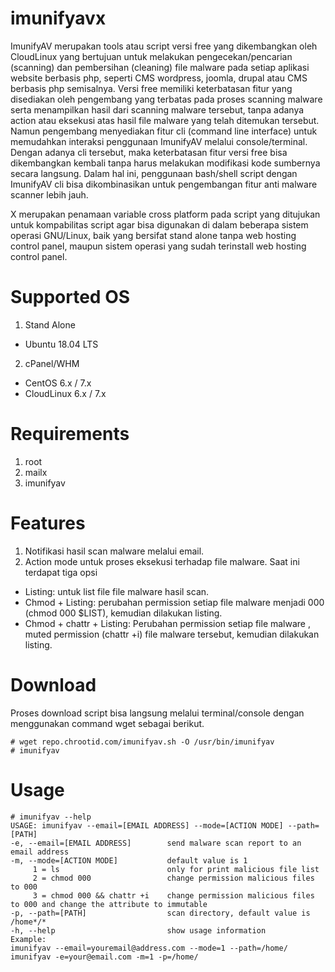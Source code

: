 # imunifyavx
ImunifyAV merupakan tools atau script versi free yang dikembangkan oleh CloudLinux yang bertujuan untuk melakukan pengecekan/pencarian (scanning) dan pembersihan (cleaning) file malware pada setiap aplikasi website berbasis php, seperti CMS wordpress, joomla, drupal atau CMS berbasis php semisalnya.
Versi free memiliki keterbatasan fitur yang disediakan oleh pengembang yang terbatas pada proses scanning malware serta menampilkan hasil dari scanning malware tersebut, tanpa adanya action atau eksekusi atas hasil file malware yang telah ditemukan tersebut. Namun pengembang menyediakan fitur cli (command line interface) untuk memudahkan interaksi penggunaan ImunifyAV melalui console/terminal. Dengan adanya cli tersebut, maka keterbatasan fitur versi free bisa dikembangkan kembali tanpa harus melakukan modifikasi kode sumbernya secara langsung. Dalam hal ini, penggunaan bash/shell script dengan ImunifyAV cli bisa dikombinasikan untuk pengembangan fitur anti malware scanner lebih jauh.

X merupakan penamaan variable cross platform pada script yang ditujukan untuk kompabilitas script agar bisa digunakan di dalam beberapa sistem operasi GNU/Linux, baik yang bersifat stand alone tanpa web hosting control panel, maupun sistem operasi yang sudah terinstall web hosting control panel.

# Supported OS
1. Stand Alone
- Ubuntu 18.04 LTS
2. cPanel/WHM
- CentOS 6.x / 7.x
- CloudLinux 6.x / 7.x

# Requirements
1. root
2. mailx
3. imunifyav

# Features
1. Notifikasi hasil scan malware melalui email.
2. Action mode untuk proses eksekusi terhadap file malware. Saat ini terdapat tiga opsi
- Listing: untuk list file file malware hasil scan. 
- Chmod + Listing: perubahan permission setiap file malware menjadi 000 (chmod 000 $LIST), kemudian dilakukan listing.
- Chmod + chattr + Listing: Perubahan permission setiap file malware , muted permission (chattr +i) file malware tersebut, kemudian dilakukan listing.

# Download
Proses download script bisa langsung melalui terminal/console dengan menggunakan command wget sebagai berikut.
```
# wget repo.chrootid.com/imunifyav.sh -O /usr/bin/imunifyav
# imunifyav
```

# Usage
```
# imunifyav --help
USAGE: imunifyav --email=[EMAIL ADDRESS] --mode=[ACTION MODE] --path=[PATH]
-e, --email=[EMAIL ADDRESS]        send malware scan report to an email address
-m, --mode=[ACTION MODE]           default value is 1
     1 = ls                        only for print malicious file list
     2 = chmod 000                 change permission malicious files to 000
     3 = chmod 000 && chattr +i    change permission malicious files to 000 and change the attribute to immutable
-p, --path=[PATH]                  scan directory, default value is /home*/*
-h, --help                         show usage information
Example:
imunifyav --email=youremail@address.com --mode=1 --path=/home/
imunifyav -e=your@email.com -m=1 -p=/home/
```
